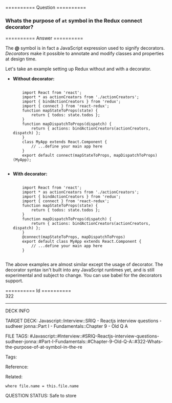 ========== Question ==========  

### Whats the purpose of `at` symbol in the Redux connect decorator?  

========== Answer ==========  

The **@** symbol is in fact a JavaScript expression used to signify decorators. _Decorators_ make it possible to annotate and modify classes and properties at design time.

Let's take an example setting up Redux without and with a decorator.

-   **Without decorator:**

    <!-- codeblock-start -->
    <pre><code class="hljs language-javascript">
        <span class="hljs-keyword">import</span> <span class="hljs-title class_">React</span> <span class="hljs-keyword">from</span> <span class="hljs-string">'react'</span>;
        <span class="hljs-keyword">import</span> * <span class="hljs-keyword">as</span> actionCreators <span class="hljs-keyword">from</span> <span class="hljs-string">'./actionCreators'</span>;
        <span class="hljs-keyword">import</span> { bindActionCreators } <span class="hljs-keyword">from</span> <span class="hljs-string">'redux'</span>;
        <span class="hljs-keyword">import</span> { connect } <span class="hljs-keyword">from</span> <span class="hljs-string">'react-redux'</span>;
        <span class="hljs-keyword">function</span> <span class="hljs-title function_">mapStateToProps</span>(<span class="hljs-params">state</span>) {
            <span class="hljs-keyword">return</span> { <span class="hljs-attr">todos</span>: state.<span class="hljs-property">todos</span> };
        }
        <span class="hljs-keyword">function</span> <span class="hljs-title function_">mapDispatchToProps</span>(<span class="hljs-params">dispatch</span>) {
            <span class="hljs-keyword">return</span> { <span class="hljs-attr">actions</span>: <span class="hljs-title function_">bindActionCreators</span>(actionCreators, dispatch) };
        }
        <span class="hljs-keyword">class</span> <span class="hljs-title class_">MyApp</span> <span class="hljs-keyword">extends</span> <span class="hljs-title class_ inherited__">React.Component</span> {
            <span class="hljs-comment">// ...define your main app here</span>
        }
        <span class="hljs-keyword">export</span> <span class="hljs-keyword">default</span> <span class="hljs-title function_">connect</span>(mapStateToProps, mapDispatchToProps)(<span class="hljs-title class_">MyApp</span>);
        </code></pre>
    <!-- codeblock-end -->

-   **With decorator:**

    <!-- codeblock-start -->
    <pre><code class="hljs language-javascript">
        <span class="hljs-keyword">import</span> <span class="hljs-title class_">React</span> <span class="hljs-keyword">from</span> <span class="hljs-string">'react'</span>;
        <span class="hljs-keyword">import</span> * <span class="hljs-keyword">as</span> actionCreators <span class="hljs-keyword">from</span> <span class="hljs-string">'./actionCreators'</span>;
        <span class="hljs-keyword">import</span> { bindActionCreators } <span class="hljs-keyword">from</span> <span class="hljs-string">'redux'</span>;
        <span class="hljs-keyword">import</span> { connect } <span class="hljs-keyword">from</span> <span class="hljs-string">'react-redux'</span>;
        <span class="hljs-keyword">function</span> <span class="hljs-title function_">mapStateToProps</span>(<span class="hljs-params">state</span>) {
            <span class="hljs-keyword">return</span> { <span class="hljs-attr">todos</span>: state.<span class="hljs-property">todos</span> };
        }
        <span class="hljs-keyword">function</span> <span class="hljs-title function_">mapDispatchToProps</span>(<span class="hljs-params">dispatch</span>) {
            <span class="hljs-keyword">return</span> { <span class="hljs-attr">actions</span>: <span class="hljs-title function_">bindActionCreators</span>(actionCreators, dispatch) };
        }
        @<span class="hljs-title function_">connect</span>(mapStateToProps, mapDispatchToProps)
        <span class="hljs-keyword">export</span> <span class="hljs-keyword">default</span> <span class="hljs-keyword">class</span> <span class="hljs-title class_">MyApp</span> <span class="hljs-keyword">extends</span> <span class="hljs-title class_ inherited__">React.Component</span> {
            <span class="hljs-comment">// ...define your main app here</span>
        }
        </code></pre>
    <!-- codeblock-end -->

The above examples are almost similar except the usage of decorator. The decorator syntax isn't built into any JavaScript runtimes yet, and is still experimental and subject to change. You can use babel for the decorators support.

========== Id ==========  
322

---

DECK INFO

TARGET DECK: Javascript::Interview::SRIQ - Reactjs interview questions - sudheer jonna::Part I - Fundamentals::Chapter 9 - Old Q A

FILE TAGS: #Javascript::#Interview::#SRIQ-Reactjs-interview-questions-sudheer-jonna::#Part-I-Fundamentals::#Chapter-9-Old-Q-A::#322-Whats-the-purpose-of-at-symbol-in-the-re

Tags:

Reference:

Related:

```dataview
where file.name = this.file.name
```
QUESTION STATUS: Safe to store

